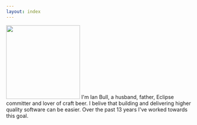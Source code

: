```yaml
---
layout: index
---
```


<img src="images/me_bw.png" style="width: 200px;"/> 
I'm Ian Bull, a husband, father, Eclipse committer and lover of craft beer. 
I belive that building and delivering higher quality software can be easier. Over the past 13 years
I've worked towards this goal.


